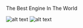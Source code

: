 The Best Engine In The World 

![alt text](https://github.com/SERJCOM/VisionForge/blob/master/images/example1.jpg)
![alt text](https://github.com/SERJCOM/VisionForge/blob/master/images/example2.jpg)
